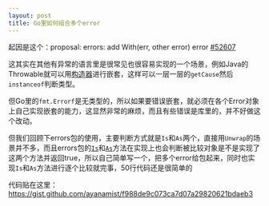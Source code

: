 ```yaml
---
layout: post
title: Go里如何组合多个error
---
```


起因是这个：proposal: errors: add With(err, other error) error [#52607](https://github.com/golang/go/issues/52607)

这其实在其他有异常的语言里是很常见也很容易实现的一个场景，例如Java的Throwable就可以用[构造器](https://docs.oracle.com/javase/8/docs/api/java/lang/Throwable.html#Throwable-java.lang.String-java.lang.Throwable-)进行嵌套，这样可以一层一层的`getCause`然后`instanceof`判断类型。

但Go里的`fmt.Errorf`是无类型的，所以如果要错误嵌套，就必须在各个Error对象上自己实现嵌套的能力，这显然非常的麻烦，而且有些错误是库里的，并不好做这个改动。

但我们回顾下errors包的使用，主要判断方式就是`Is`和`As`两个，直接用`Unwrap`的场景并不多，而且errors包的[`Is`](https://cs.opensource.google/go/go/+/refs/tags/go1.13:src/errors/wrap.go;l=31)和[`As`](https://cs.opensource.google/go/go/+/refs/tags/go1.13:src/errors/wrap.go;l=66)方法在实现上也会判断被比较对象是不是实现了这两个方法并返回true，所以自己简单写一个，把多个error给包起来，同时也实现`Is`和`As`方法进行逐个比较就完事，50行代码还是很简单的

代码贴在这里：https://gist.github.com/ayanamist/f988de9c073ca7d07a29820621bdaeb3